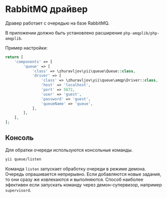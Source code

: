 RabbitMQ драйвер
================

Дравер работает с очередью на базе RabbitMQ.

В приложении должно быть установлено расширение `php-amqplib/php-amqplib`.

Пример настройки:

```php
return [
    'components' => [
        'queue' => [
            'class' => \zhuravljov\yii\queue\Queue::class,
            'driver' => [
                'class' => \zhuravljov\yii\queue\amqp\Driver::class,
                'host' => 'localhost',
                'port' => 5672,
                'user' => 'guest',
                'password' => 'guest',
                'queueName' => 'queue',
            ],
        ],
    ],
];
```

Консоль
-------

Для обратки очереди используются консольные команды.

```bash
yii queue/listen
```

Команда `listen` запускает обработку очереди в режиме демона. Очередь опрашивается непрерывно.
Если добавляются новые задания, то они сразу же извлекаются и выполняются. Способ наиболее эфективен
если запускать команду через демон-супервизор, например `supervisord`.

